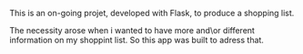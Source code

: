 This is an on-going projet, developed with Flask, to produce a shopping list.

The necessity arose when i wanted to have more and\or different information on my shoppint list. So this app was built to adress that.

